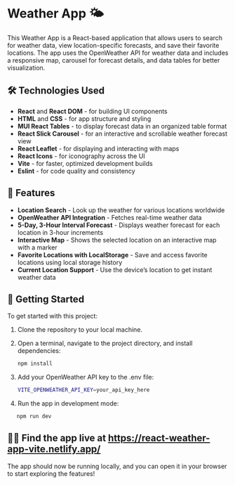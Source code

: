 # Weather App 🌤️

This Weather App is a React-based application that allows users to search for weather data, view location-specific forecasts, and save their favorite locations. The app uses the OpenWeather API for weather data and includes a responsive map, carousel for forecast details, and data tables for better visualization.

## 🛠️ Technologies Used

- **React** and **React DOM** - for building UI components
- **HTML** and **CSS** - for app structure and styling
- **MUI React Tables** - to display forecast data in an organized table format
- **React Slick Carousel** - for an interactive and scrollable weather forecast view
- **React Leaflet** - for displaying and interacting with maps
- **React Icons** - for iconography across the UI
- **Vite** - for faster, optimized development builds
- **Eslint** - for code quality and consistency

## 🌟 Features

- **Location Search** - Look up the weather for various locations worldwide
- **OpenWeather API Integration** - Fetches real-time weather data
- **5-Day, 3-Hour Interval Forecast** - Displays weather forecast for each location in 3-hour increments
- **Interactive Map** - Shows the selected location on an interactive map with a marker
- **Favorite Locations with LocalStorage** - Save and access favorite locations using local storage history
- **Current Location Support** - Use the device’s location to get instant weather data

## 🚀 Getting Started

To get started with this project:

1. Clone the repository to your local machine.
2. Open a terminal, navigate to the project directory, and install dependencies:

   ```bash
   npm install
   ```

3. Add your OpenWeather API key to the .env file:

   ```bash
   VITE_OPENWEATHER_API_KEY=your_api_key_here
   ```

4. Run the app in development mode:

```bash
   npm run dev
```

## 👨‍💻 Find the app live at https://react-weather-app-vite.netlify.app/

The app should now be running locally, and you can open it in your browser to start exploring the features!
